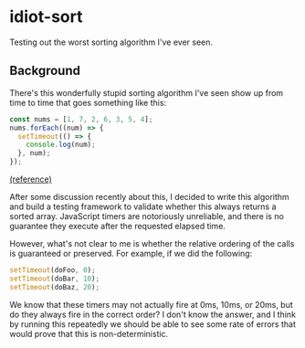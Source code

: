 # idiot-sort

Testing out the worst sorting algorithm I've ever seen.

## Background

There's this wonderfully stupid sorting algorithm I've seen show up from
time to time that goes something like this:

```js
const nums = [1, 7, 2, 6, 3, 5, 4];
nums.forEach((num) => {
  setTimeout(() => {
    console.log(num);
  }, num);
});
```

[(reference)](https://www.threads.net/@yernar.amergaliyev/post/DDlMG5si9sV?xmt=AQGzKNjcz9ppC1jHRx-6CGovv5buN0q3Q42sZrBIcACvGg)

After some discussion recently about this, I decided to write this algorithm
and build a testing framework to validate whether this always returns a sorted
array. JavaScript timers are notoriously unreliable, and there is no guarantee
they execute after the requested elapsed time.

However, what's not clear to me is whether the relative ordering of the calls
is guaranteed or preserved. For example, if we did the following:

```js
setTimeout(doFoo, 0);
setTimeout(doBar, 10);
setTimeout(doBaz, 20);
```

We know that these timers may not actually fire at 0ms, 10ms, or 20ms, but do
they always fire in the correct order? I don't know the answer, and I think by
running this repeatedly we should be able to see some rate of errors that would
prove that this is non-deterministic.
